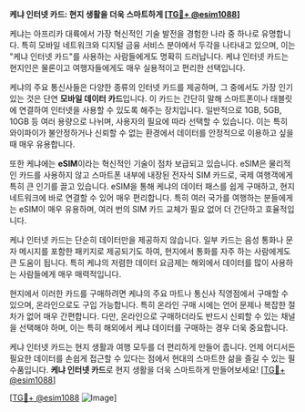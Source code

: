 **케냐 인터넷 카드: 현지 생활을 더욱 스마트하게 [[TG💪+ @esim1088](https://t.me/s/esim1088)]**

케냐는 아프리카 대륙에서 가장 혁신적인 기술 발전을 경험한 나라 중 하나로 유명합니다. 특히 모바일 네트워크와 디지털 금융 서비스 분야에서 두각을 나타내고 있으며, 이는 "케냐 인터넷 카드"를 사용하는 사람들에게도 명확히 드러납니다. 케냐 인터넷 카드는 현지인은 물론이고 여행자들에게도 매우 실용적이고 편리한 선택입니다.

케냐의 주요 통신사들은 다양한 종류의 인터넷 카드를 제공하며, 그 중에서도 가장 인기 있는 것은 단연 **모바일 데이터 카드**입니다. 이 카드는 간단히 말해 스마트폰이나 태블릿에 연결하여 인터넷을 사용할 수 있도록 해주는 장치입니다. 일반적으로 1GB, 5GB, 10GB 등 여러 용량으로 나뉘며, 사용자의 필요에 따라 선택할 수 있습니다. 이는 특히 와이파이가 불안정하거나 신뢰할 수 없는 환경에서 데이터를 안정적으로 이용하고 싶을 때 매우 유용합니다.

또한 케냐에는 **eSIM**이라는 혁신적인 기술이 점차 보급되고 있습니다. eSIM은 물리적인 카드를 사용하지 않고 스마트폰 내부에 내장된 전자식 SIM 카드로, 국제 여행객에게 특히 큰 인기를 끌고 있습니다. eSIM을 통해 케냐의 데이터 패스를 쉽게 구매하고, 현지 네트워크에 바로 연결할 수 있어 매우 편리합니다. 특히 여러 국가를 여행하는 분들에게는 eSIM이 매우 유용하며, 여러 번의 SIM 카드 교체가 필요 없어 더 간단하고 효율적입니다.

케냐 인터넷 카드는 단순히 데이터만을 제공하지 않습니다. 일부 카드는 음성 통화나 문자 메시지를 포함한 패키지로 제공되기도 하여, 현지에서 통화를 자주 하는 사람에게도 큰 도움이 됩니다. 특히 케냐의 저렴한 데이터 요금제는 해외에서 데이터를 많이 사용하는 사람들에게 매우 매력적입니다.

현지에서 이러한 카드를 구매하려면 케냐의 주요 마트나 통신사 직영점에서 구매할 수 있으며, 온라인으로도 구입 가능합니다. 특히 온라인 구매 시에는 언어 문제나 복잡한 절차가 없어 매우 간편합니다. 다만, 온라인으로 구매하더라도 반드시 신뢰할 수 있는 채널을 선택해야 하며, 이는 특히 해외에서 케냐 데이터를 구매하는 경우 더욱 중요합니다.

케냐 인터넷 카드는 현지 생활과 여행 모두를 더 편리하게 만들어 줍니다. 언제 어디서든 필요한 데이터를 손쉽게 접근할 수 있다는 점에서 현대의 스마트한 삶을 즐길 수 있는 필수품입니다. **케냐 인터넷 카드**로 현지 생활을 더욱 스마트하게 만들어보세요! [[TG💪+ @esim1088](https://t.me/s/esim1088)]

[[TG💪+ @esim1088](https://t.me/s/esim1088) ![Image](https://i.postimg.cc/Y0z9fWf4/image.png)]